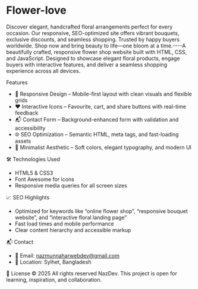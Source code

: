 # Flower-love
Discover elegant, handcrafted floral arrangements perfect for every occasion. Our responsive, SEO-optimized site offers vibrant bouquets, exclusive discounts, and seamless shopping. Trusted by happy buyers worldwide. Shop now and bring beauty to life—one bloom at a time.----A beautifully crafted, responsive flower shop website built with HTML, CSS, and JavaScript. Designed to showcase elegant floral products, engage buyers with interactive features, and deliver a seamless shopping experience across all devices.

 Features
- 💐 Responsive Design – Mobile-first layout with clean visuals and flexible grids
- ❤️ Interactive Icons – Favourite, cart, and share buttons with real-time feedback
- 📬 Contact Form – Background-enhanced form with validation and accessibility
- 🌐 SEO Optimization – Semantic HTML, meta tags, and fast-loading assets
- 🎨 Minimalist Aesthetic – Soft colors, elegant typography, and modern UI

🛠 Technologies Used
- HTML5 & CSS3
- Font Awesome for icons
- Responsive media queries for all screen sizes

📈 SEO Highlights
- Optimized for keywords like “online flower shop”, “responsive bouquet website”, and “interactive floral landing page”
- Fast load times and mobile performance
- Clear content hierarchy and accessible markup

📬 Contact
- 📧 Email: nazmunnaharwebdev@gmail.com
- 📍 Location: Sylhet, Bangladesh

📝 License
© 2025 All rights reserved NazDev.
This project is open for learning, inspiration, and collaboration.


